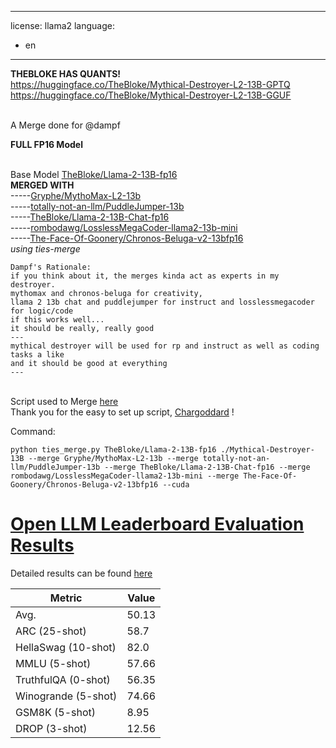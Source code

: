 
---
license: llama2
language:
- en
---


**THEBLOKE HAS QUANTS!**
<br>https://huggingface.co/TheBloke/Mythical-Destroyer-L2-13B-GPTQ
<br>https://huggingface.co/TheBloke/Mythical-Destroyer-L2-13B-GGUF



<br>A Merge done for @dampf

**FULL FP16 Model**

<br>Base Model [TheBloke/Llama-2-13B-fp16](https://huggingface.co/TheBloke/Llama-2-13B-fp16)
<br>   **MERGED WITH**
<br>-----[Gryphe/MythoMax-L2-13b](https://huggingface.co/Gryphe/MythoMax-L2-13b)
<br>-----[totally-not-an-llm/PuddleJumper-13b](https://huggingface.co/totally-not-an-llm/PuddleJumper-13b)
<br>-----[TheBloke/Llama-2-13B-Chat-fp16](https://huggingface.co/TheBloke/Llama-2-13B-Chat-fp16)
<br>-----[rombodawg/LosslessMegaCoder-llama2-13b-mini](https://huggingface.co/rombodawg/LosslessMegaCoder-llama2-13b-mini)
<br>-----[The-Face-Of-Goonery/Chronos-Beluga-v2-13bfp16](https://huggingface.co/The-Face-Of-Goonery/Chronos-Beluga-v2-13bfp16)
<br>*using ties-merge*



```
Dampf's Rationale:
if you think about it, the merges kinda act as experts in my destroyer.
mythomax and chronos-beluga for creativity,
llama 2 13b chat and puddlejumper for instruct and losslessmegacoder for logic/code
if this works well...
it should be really, really good
---
mythical destroyer will be used for rp and instruct as well as coding tasks a like
and it should be good at everything
---
```



<br>Script used to Merge [here](https://github.com/cg123/ties-merge)
<br>Thank you for the easy to set up script, [Chargoddard](https://huggingface.co/chargoddard) !

Command:
```
python ties_merge.py TheBloke/Llama-2-13B-fp16 ./Mythical-Destroyer-13B --merge Gryphe/MythoMax-L2-13b --merge totally-not-an-llm/PuddleJumper-13b --merge TheBloke/Llama-2-13B-Chat-fp16 --merge rombodawg/LosslessMegaCoder-llama2-13b-mini --merge The-Face-Of-Goonery/Chronos-Beluga-v2-13bfp16 --cuda
```

# [Open LLM Leaderboard Evaluation Results](https://huggingface.co/spaces/HuggingFaceH4/open_llm_leaderboard)
Detailed results can be found [here](https://huggingface.co/datasets/open-llm-leaderboard/details_Sao10K__Mythical-Destroyer-L2-13B)

| Metric                | Value                     |
|-----------------------|---------------------------|
| Avg.                  | 50.13   |
| ARC (25-shot)         | 58.7          |
| HellaSwag (10-shot)   | 82.0    |
| MMLU (5-shot)         | 57.66         |
| TruthfulQA (0-shot)   | 56.35   |
| Winogrande (5-shot)   | 74.66   |
| GSM8K (5-shot)        | 8.95        |
| DROP (3-shot)         | 12.56         |
